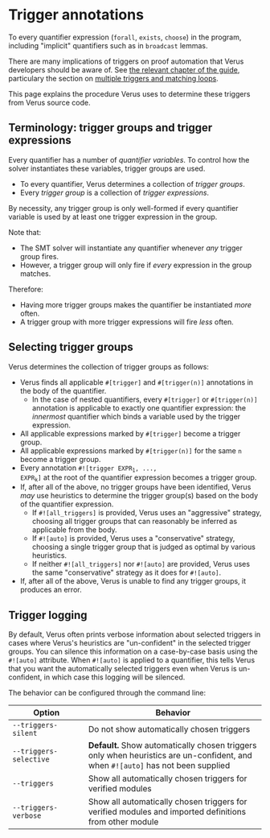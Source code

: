 # Trigger annotations

To every quantifier expression (`forall`, `exists`, `choose`) in the program, including "implicit"
quantifiers such as in `broadcast` lemmas.

There are many implications of triggers on proof automation that Verus developers should be
aware of. See [the relevant chapter of the guide](./quants.md), particulary the section
on [multiple triggers and matching loops](./multitriggers.md).

This page explains the procedure Verus uses to determine these triggers from Verus source code.

## Terminology: trigger groups and trigger expressions

Every quantifier has a number of _quantifier variables_. To control how the solver instantiates
these variables, trigger groups are used.

 * To every quantifier, Verus determines a collection of _trigger groups_.
 * Every _trigger group_ is a collection of _trigger expressions_.

By necessity, any trigger group is only well-formed if every quantifier variable is used
by at least one trigger expression in the group.

Note that:

 * The SMT solver will instantiate any quantifier whenever _any_ trigger group fires.
 * However, a trigger group will only fire if _every_ expression in the group matches.

Therefore:

 * Having more trigger groups makes the quantifier be instantiated _more_ often.
 * A trigger group with more trigger expressions will fire _less_ often.

## Selecting trigger groups

Verus determines the collection of trigger groups as follows:

 * Verus finds all applicable `#[trigger]` and `#[trigger(n)]` annotations in the body
   of the quantifier.
      * In the case of nested quantifiers, every `#[trigger]` or `#[trigger(n)]` annotation
        is applicable to exactly one quantifier expression: the _innermost_ quantifier
        which binds a variable used by the trigger expression.
 * All applicable expressions marked by `#[trigger]` become a trigger group.
 * All applicable expressions marked by `#[trigger(n)]` for the same `n` become a trigger group.
 * Every annotation <code>#![trigger EXPR<sub>1</sub>, ..., EXPR<sub>k</sub>]</code> at
   the root of the quantifier expression becomes a trigger group.
 * If, after all of the above, no trigger groups have been identified, Verus _may_ use
   heuristics to determine the trigger group(s) based on the body of the quantifier expression.
     * If `#![all_triggers]` is provided, Verus uses an "aggressive" strategy, choosing all trigger
      groups that can reasonably be inferred as applicable from the body.
     * If `#![auto]` is provided, Verus uses a "conservative" strategy, choosing a single
      trigger group that is judged as optimal by various heuristics.
     * If neither `#![all_triggers]` nor `#![auto]` are provided, Verus uses the same
       "conservative" strategy as it does for `#![auto]`.
 * If, after all of the above, Verus is unable to find any trigger groups, it produces
   an error.

## Trigger logging

By default, Verus often prints verbose information about selected triggers in cases where
Verus's heuristics are "un-confident" in the selected trigger groups.
You can silence this information on a case-by-case basis using the `#![auto]` attribute.
When `#![auto]` is applied to a quantifier, this tells Verus
that you want the automatically selected triggers
even when Verus is un-confident, in which case this logging will be silenced.

The behavior can be configured through the command line:

<div class="table-wrapper">
<table>
<colgroup>
   <col span="1" style="width: 30%;">
   <col span="1" style="width: 70%;">
</colgroup>
<thead><tr><th>Option</th><th>Behavior</th></tr></thead>
<tbody>
<tr><td><code>--triggers-silent</code></td><td>Do not show automatically chosen triggers</td></tr>
<tr><td><code>--triggers-selective</code></td><td><strong>Default.</strong> Show automatically chosen triggers only when heuristics are un-confident, and when <code>#![auto]</code> has not been supplied</td></tr>
<tr><td><code>--triggers</code></td><td>Show all automatically chosen triggers for verified modules</td></tr>
<tr><td><code>--triggers-verbose</code></td><td>Show all automatically chosen triggers for verified modules and imported definitions from other module</td></tr>
</tbody></table>
</div>
